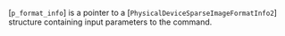 [`p_format_info`] is a pointer to a
[`PhysicalDeviceSparseImageFormatInfo2`] structure containing input
parameters to the command.